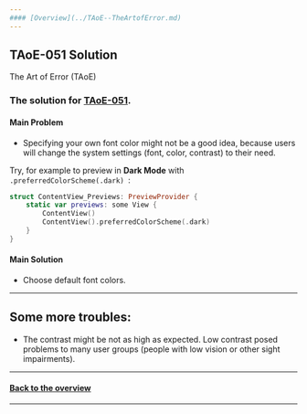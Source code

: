 ```yaml
---
#### [Overview](../TAoE--TheArtofError.md) 
---
```



## TAoE-051 Solution

The Art of Error (TAoE)

### The solution for [TAoE-051](./TAoE-051.md).

#### Main Problem

* Specifying your own font color might not be a good idea, because users will change the system settings (font, color, contrast) to their need. 
  

Try, for example to preview in **Dark Mode** with `.preferredColorScheme(.dark)
`: 

```swift
struct ContentView_Previews: PreviewProvider {
    static var previews: some View {
        ContentView()
        ContentView().preferredColorScheme(.dark)
    }
}
``` 


#### Main Solution

* Choose default font colors.


- - -

## Some more troubles:

* The contrast might be not as high as expected. Low contrast posed problems to many user groups (people with low vision or other sight impairments).

	

---
#### [Back to the overview](../TAoE--TheArtofError.md) 
---

